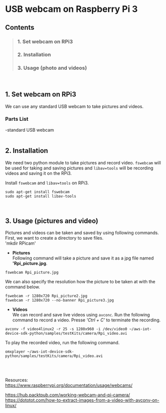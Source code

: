 # USB webcam on Raspberry Pi 3  

## Contents  
>### 1. Set webcam on RPi3  
>### 2. Installation  
>### 3. Usage (photo and videos)  
<br>  

## 1. Set webcam on RPi3  
We can use any standard USB webcam to take pictures and videos.  

### Parts List  
-standard USB webcam  
<br>  

## 2. Installation  
We need two python module to take pictures and record video. `fswebcam` will be used for taking and saving pictures and `libav=tools` will be recording videos and saving it on the RPi3.  


Install `fswebcam` and `libav=tools` on RPi3.  
```
sudo apt-get install fswebcam
sudo apt-get install libav-tools  
```  
<br>  


## 3. Usage (pictures and video)  
Pictures and videos can be taken and saved by using following commands. First, we want to create a directory to save files.  
'mkdir RPicam'  


- __Pictures__  
Following command will take a picture and save it as a jpg file named __'Rpi_picture.jpg__.   
``` 
fswebcam Rpi_picture.jpg
```  

We can also specify the resolution how the picture to be taken at with the command below.  
```  
fswebcam -r 1280x720 Rpi_picture2.jpg  
fswebcam -r 1280x720 --no-banner Rpi_picture3.jpg  

```  


- __Videos__  
We can record and save live videos using `avconc`. Run the following command to record a video. Presse _'Ctrl + C'_ to terminate the recording.  
``` 
avconv -f video4linux2 -r 25 -s 1280x960 -i /dev/video0 ~/aws-iot-device-sdk-python/samples/testKits/camera/Rpi_video.avi  
```  

To play the recorded video, run the following command.  
```  
omxplayer ~/aws-iot-device-sdk-python/samples/testKits/camera/Rpi_video.avi  
```  
<br>  
<br>  



Resources:  
https://www.raspberrypi.org/documentation/usage/webcams/  

https://hub.packtpub.com/working-webcam-and-pi-camera/  
https://dototot.com/how-to-extract-images-from-a-video-with-avconv-on-linux/  
